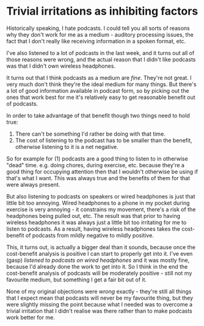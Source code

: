 # Trivial irritations as inhibiting factors

Historically speaking, I hate podcasts. I could tell you all sorts of reasons why they don't work for me as a medium - auditory processing issues, the fact that I don't really like receiving information in a spoken format, etc.

I've also listened to a lot of podcasts in the last week, and it turns out all of those reasons were wrong, and the actual reason that I didn't like podcasts was that I didn't own wireless headphones.

It turns out that I think podcasts as a medium are *fine*. They're not great. I very much don't think they're the ideal medium for many things. But there's a lot of good information available in podcast form, so by picking out the ones that work best for me it's relatively easy to get reasonable benefit out of podcasts.

In order to take advantage of that benefit though two things need to hold true:

1. There can't be something I'd rather be doing with that time.
2. The cost of listening to the podcast has to be smaller than the benefit, otherwise listening to it is a net negative.

So for example for (1) podcasts are a good thing to listen to in otherwise "dead" time. e.g. doing chores, during exercise, etc. because they're a good thing for occupying attention then that I wouldn't otherwise be using if that's what I want. This was always true and the benefits of them for that were always present.

But also listening to podcasts on speakers or wired headphones is just that little bit too annoying. Wired headphones to a phone in my pocket during exercise is very annoying - it constrains my movement, there's a risk of the headphones being pulled out, etc. The result was that prior to having wireless headphones it was always just a little bit too irritating for me to listen to podcasts.
As a result, having wireless headphones takes the cost-benefit of podcasts from mildly negative to mildly positive.

This, it turns out, is actually a bigger deal than it sounds, because once the cost-benefit analysis is positive I can start to properly get into it. I've even (gasp) *listened to podcasts on wired headphones* and it was mostly fine, because I'd already done the work to get into it. So I think in the end the cost-benefit analysis of podcasts will be moderately positive - still not my favourite medium, but something I get a fair bit out of it.

None of my original objections were *wrong* exactly - they're still all things that I expect mean that podcasts will never be my favourite thing, but they were slightly missing the point because what I needed was to overcome a trivial irritation that I didn't realise was there rather than to make podcasts work better for me.
